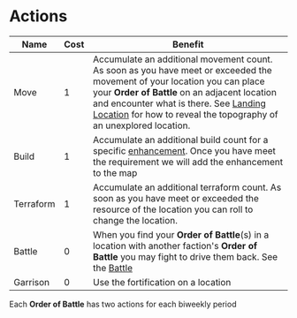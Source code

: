 # Actions

| Name      | Cost | Benefit                                                                                                                                                                                                                                                                                                             |
|-----------|------|---------------------------------------------------------------------------------------------------------------------------------------------------------------------------------------------------------------------------------------------------------------------------------------------------------------------|
| Move      | 1    | Accumulate an additional movement count. As soon as you have meet or exceeded the movement of your location you can place your **Order of Battle** on an adjacent location and encounter what is there. See [Landing Location](map.md#Landing-Location) for how to reveal the topography of an unexplored location. |
| Build     | 1    | Accumulate an additional build count for a specific [enhancement](map.md#Enhancements). Once you have meet the requirement we will add the enhancement to the map                                                                                                                                                   |
| Terraform | 1    | Accumulate an additional terraform count. As soon as you have meet or exceeded the resource of the location you can roll to change the location.                                                                                                                                                                    |
| Battle    | 0    | When you find your **Order of Battle**(s) in a location with another faction's **Order of Battle** you may fight to drive them back. See the [Battle](battle.md)                                                                                                                                                    |
| Garrison  | 0    | Use the fortification on a location                                                                                                                                                                                                                                                                                 |

Each **Order of Battle** has two actions for each biweekly period
